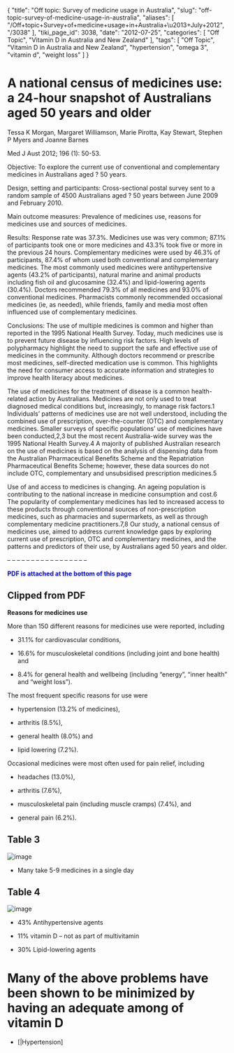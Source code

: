 {
    "title": "Off topic: Survey of medicine usage in Australia",
    "slug": "off-topic-survey-of-medicine-usage-in-australia",
    "aliases": [
        "/Off+topic+Survey+of+medicine+usage+in+Australia+\u2013+July+2012",
        "/3038"
    ],
    "tiki_page_id": 3038,
    "date": "2012-07-25",
    "categories": [
        "Off Topic",
        "Vitamin D in Australia and New Zealand"
    ],
    "tags": [
        "Off Topic",
        "Vitamin D in Australia and New Zealand",
        "hypertension",
        "omega 3",
        "vitamin d",
        "weight loss"
    ]
}


# A national census of medicines use: a 24-hour snapshot of Australians aged 50 years and older

Tessa K Morgan, Margaret Williamson, Marie Pirotta, Kay Stewart, Stephen P Myers and Joanne Barnes

Med J Aust 2012; 196 (1): 50-53.

Objective: To explore the current use of conventional and complementary medicines in Australians aged ? 50 years.

Design, setting and participants: Cross-sectional postal survey sent to a random sample of 4500 Australians aged ? 50 years between June 2009 and February 2010.

Main outcome measures: Prevalence of medicines use, reasons for medicines use and sources of medicines.

Results: Response rate was 37.3%. Medicines use was very common; 87.1% of participants took one or more medicines and 43.3% took five or more in the previous 24 hours. Complementary medicines were used by 46.3% of participants, 87.4% of whom used both conventional and complementary medicines. The most commonly used medicines were antihypertensive agents (43.2% of participants), natural marine and animal products including fish oil and glucosamine (32.4%) and lipid-lowering agents (30.4%). Doctors recommended 79.3% of all medicines and 93.0% of conventional medicines. Pharmacists commonly recommended occasional medicines (ie, as needed), while friends, family and media most often influenced use of complementary medicines.

Conclusions: The use of multiple medicines is common and higher than reported in the 1995 National Health Survey. Today, much medicines use is to prevent future disease by influencing risk factors. High levels of polypharmacy highlight the need to support the safe and effective use of medicines in the community. Although doctors recommend or prescribe most medicines, self-directed medication use is common. This highlights the need for consumer access to accurate information and strategies to improve health literacy about medicines.

The use of medicines for the treatment of disease is a common health-related action by Australians. Medicines are not only used to treat diagnosed medical conditions but, increasingly, to manage risk factors.1 Individuals’ patterns of medicines use are not well understood, including the combined use of prescription, over-the-counter (OTC) and complementary medicines. Smaller surveys of specific populations’ use of medicines have been conducted,2,3 but the most recent Australia-wide survey was the 1995 National Health Survey.4 A majority of published Australian research on the use of medicines is based on the analysis of dispensing data from the Australian Pharmaceutical Benefits Scheme and the Repatriation Pharmaceutical Benefits Scheme; however, these data sources do not include OTC, complementary and unsubsidised prescription medicines.5

Use of and access to medicines is changing. An ageing population is contributing to the national increase in medicine consumption and cost.6 The popularity of complementary medicines has led to increased access to these products through conventional sources of non-prescription medicines, such as pharmacies and supermarkets, as well as through complementary medicine practitioners.7,8 Our study, a national census of medicines use, aimed to address current knowledge gaps by exploring current use of prescription, OTC and complementary medicines, and the patterns and predictors of their use, by Australians aged 50 years and older.

– – – – – – – – – – – – – – – – – 

 **<span style="color:#00F;">PDF is attached at the bottom of this page</span>** 

## Clipped from PDF

 **Reasons for medicines use** 

More than 150 different reasons for medicines use were reported, including 

* 31.1% for cardiovascular conditions, 

* 16.6% for musculoskeletal conditions (including joint and bone health) and 

* 8.4% for general health and wellbeing (including “energy”, “inner health” and “weight loss”).

The most frequent specific reasons for use were 

* hypertension (13.2% of medicines), 

* arthritis (8.5%), 

* general health (8.0%) and 

* lipid lowering (7.2%).

Occasional medicines were most often used for pain relief, including 

* headaches (13.0%),  

* arthritis (7.6%), 

* musculoskeletal pain (including muscle cramps) (7.4%), and 

* general pain (6.2%).

## Table 3

<img src="https://d1bk1kqxc0sym.cloudfront.net/attachments/jpeg/med-usage-3.jpg" alt="image">

* Many take 5-9 medicines in a single day

## Table 4

<img src="https://d1bk1kqxc0sym.cloudfront.net/attachments/jpeg/med-usage-4.jpg" alt="image">

* 43% Antihypertensive agents

* 11% vitamin D – not as part of multivitamin

* 30% Lipid-lowering agents

# Many of the above problems have been shown to be minimized by having an adequate among of vitamin D

* [|Hypertension]
